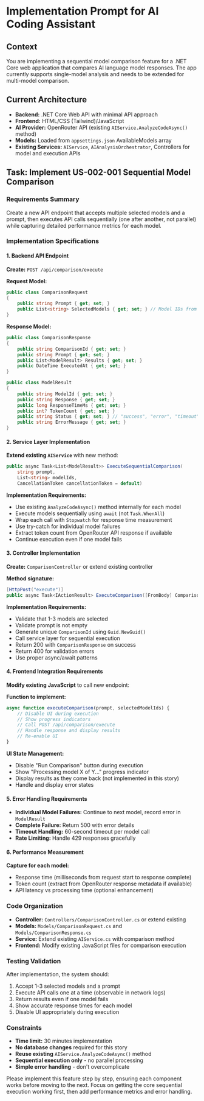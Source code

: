 # Implementation Prompt for AI Coding Assistant

## Context
You are implementing a sequential model comparison feature for a .NET Core web application that compares AI language model responses. The app currently supports single-model analysis and needs to be extended for multi-model comparison.

## Current Architecture
- **Backend:** .NET Core Web API with minimal API approach
- **Frontend:** HTML/CSS (Tailwind)/JavaScript  
- **AI Provider:** OpenRouter API (existing `AIService.AnalyzeCodeAsync()` method)
- **Models:** Loaded from `appsettings.json` AvailableModels array
- **Existing Services:** `AIService`, `AIAnalysisOrchestrator`, Controllers for model and execution APIs

## Task: Implement US-002-001 Sequential Model Comparison

### Requirements Summary
Create a new API endpoint that accepts multiple selected models and a prompt, then executes API calls sequentially (one after another, not parallel) while capturing detailed performance metrics for each model.

### Implementation Specifications

#### 1. Backend API Endpoint
**Create:** `POST /api/comparison/execute`

**Request Model:**
```csharp
public class ComparisonRequest
{
    public string Prompt { get; set; }
    public List<string> SelectedModels { get; set; } // Model IDs from frontend
}
```

**Response Model:**
```csharp
public class ComparisonResponse
{
    public string ComparisonId { get; set; }
    public string Prompt { get; set; }
    public List<ModelResult> Results { get; set; }
    public DateTime ExecutedAt { get; set; }
}

public class ModelResult
{
    public string ModelId { get; set; }
    public string Response { get; set; }
    public long ResponseTimeMs { get; set; }
    public int? TokenCount { get; set; }
    public string Status { get; set; } // "success", "error", "timeout"
    public string ErrorMessage { get; set; }
}
```

#### 2. Service Layer Implementation
**Extend existing `AIService`** with new method:
```csharp
public async Task<List<ModelResult>> ExecuteSequentialComparison(
    string prompt, 
    List<string> modelIds, 
    CancellationToken cancellationToken = default)
```

**Implementation Requirements:**
- Use existing `AnalyzeCodeAsync()` method internally for each model
- Execute models sequentially using `await` (not `Task.WhenAll`)
- Wrap each call with `Stopwatch` for response time measurement
- Use try-catch for individual model failures
- Extract token count from OpenRouter API response if available
- Continue execution even if one model fails

#### 3. Controller Implementation
**Create:** `ComparisonController` or extend existing controller

**Method signature:**
```csharp
[HttpPost("execute")]
public async Task<IActionResult> ExecuteComparison([FromBody] ComparisonRequest request)
```

**Implementation Requirements:**
- Validate that 1-3 models are selected
- Validate prompt is not empty
- Generate unique `ComparisonId` using `Guid.NewGuid()`
- Call service layer for sequential execution
- Return 200 with `ComparisonResponse` on success
- Return 400 for validation errors
- Use proper async/await patterns

#### 4. Frontend Integration Requirements
**Modify existing JavaScript** to call new endpoint:

**Function to implement:**
```javascript
async function executeComparison(prompt, selectedModelIds) {
    // Disable UI during execution
    // Show progress indicators
    // Call POST /api/comparison/execute
    // Handle response and display results
    // Re-enable UI
}
```

**UI State Management:**
- Disable "Run Comparison" button during execution
- Show "Processing model X of Y..." progress indicator
- Display results as they come back (not implemented in this story)
- Handle and display error states

#### 5. Error Handling Requirements
- **Individual Model Failures:** Continue to next model, record error in `ModelResult`
- **Complete Failure:** Return 500 with error details
- **Timeout Handling:** 60-second timeout per model call
- **Rate Limiting:** Handle 429 responses gracefully

#### 6. Performance Measurement
**Capture for each model:**
- Response time (milliseconds from request start to response complete)
- Token count (extract from OpenRouter response metadata if available)
- API latency vs processing time (optional enhancement)

### Code Organization
- **Controller:** `Controllers/ComparisonController.cs` or extend existing
- **Models:** `Models/ComparisonRequest.cs` and `Models/ComparisonResponse.cs`  
- **Service:** Extend existing `AIService.cs` with comparison method
- **Frontend:** Modify existing JavaScript files for comparison execution

### Testing Validation
After implementation, the system should:
1. Accept 1-3 selected models and a prompt
2. Execute API calls one at a time (observable in network logs)
3. Return results even if one model fails
4. Show accurate response times for each model
5. Disable UI appropriately during execution

### Constraints
- **Time limit:** 30 minutes implementation
- **No database changes** required for this story
- **Reuse existing** `AIService.AnalyzeCodeAsync()` method
- **Sequential execution only** - no parallel processing
- **Simple error handling** - don't overcomplicate

Please implement this feature step by step, ensuring each component works before moving to the next. Focus on getting the core sequential execution working first, then add performance metrics and error handling.